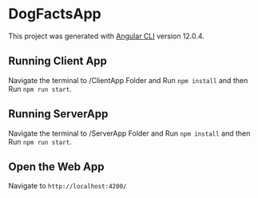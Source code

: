 # DogFactsApp

This project was generated with [Angular CLI](https://github.com/angular/angular-cli) version 12.0.4.

## Running Client App

Navigate the terminal to /ClientApp Folder and Run `npm install` and then Run `npm run start`.

## Running ServerApp

Navigate the terminal to /ServerApp Folder and Run `npm install` and then Run `npm run start`.

## Open the Web App

Navigate to `http://localhost:4200/`
